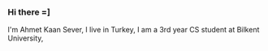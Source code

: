 ### Hi there =]   
I'm Ahmet Kaan Sever,
I live in Turkey,
I am a 3rd year CS student at Bilkent University,


